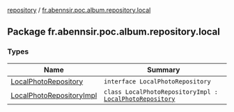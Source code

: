 [repository](../index.md) / [fr.abennsir.poc.album.repository.local](./index.md)

## Package fr.abennsir.poc.album.repository.local

### Types

| Name | Summary |
|---|---|
| [LocalPhotoRepository](-local-photo-repository/index.md) | `interface LocalPhotoRepository` |
| [LocalPhotoRepositoryImpl](-local-photo-repository-impl/index.md) | `class LocalPhotoRepositoryImpl : `[`LocalPhotoRepository`](-local-photo-repository/index.md) |
